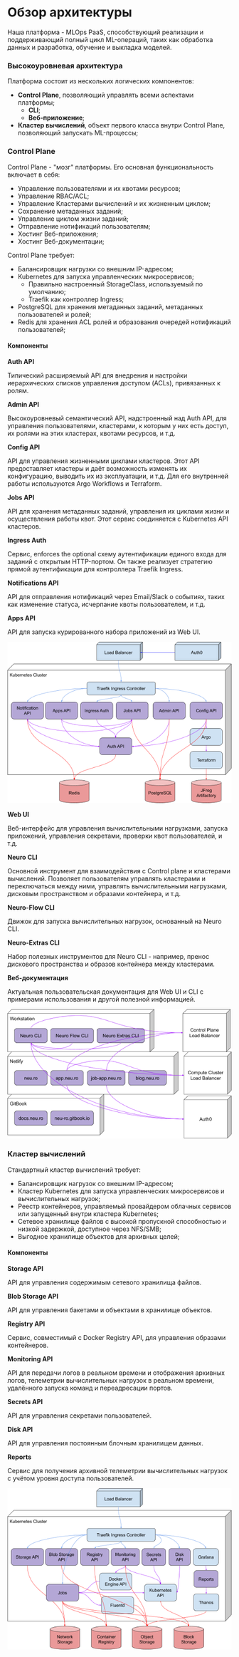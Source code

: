 # Обзор архитектуры

Наша платформа - MLOps PaaS, способствующий реализации и поддерживающий полный цикл ML-операций, таких как обработка данных и разработка, обучение и выкладка моделей.

### Высокоуровневая архитектура

Платформа состоит из нескольких логических компонентов:

* **Control Plane**, позволяющий управлять всеми аспектами платформы;
  * **CLI**;
  * **Веб-приложение**;
* **Кластер вычислений**, объект первого класса внутри Control Plane, позволяющий запускать ML-процессы;

### Control Plane

Control Plane - "мозг" платформы. Его основная функциональность включает в себя:

* Управление пользователями и их квотами ресурсов;
* Управление RBAC/ACL;
* Управление Кластерами вычислений и их жизненным циклом;
* Сохранение метаданных заданий;
* Управление циклом жизни заданий;
* Отправление нотификаций пользователям;
* Хостинг Веб-приложения;
* Хостинг Веб-документации;

Control Plane требует:

* Балансировщик нагрузки со внешним IP-адресом;
* Kubernetes для запуска управленческих микросервисов;
  * Правильно настроенный StorageClass, используемый по умолчанию;
  * Traefik как контроллер Ingress;
* PostgreSQL для хранения метаданных заданий, метаданных пользователей и ролей;
* Redis для хранения ACL ролей и образования очередей нотификаций пользователей;

#### Компоненты

**Auth API**

Типический расширяемый API для внедрения и настройки иерархических списков управления доступом \(ACLs\), привязанных к ролям.

**Admin API**

Высокоуровневый семантический API, надстроенный над Auth API, для управления пользователями, кластерами, к которым у них есть доступ, их ролями на этих кластерах, квотами ресурсов, и т.д. 

**Config API**

API для управления жизненными циклами кластеров. Этот API предоставляет кластеры и даёт возможность изменять их конфигурацию, выводить их из эксплуатации, и т.д. Для его внутренней работы используются Argo Workflows и Terraform.

**Jobs API**

API для хранения метаданных заданий, управления их циклами жизни и осуществления работы квот. Этот сервис соединяется с Kubernetes API кластеров.

**Ingress Auth**

Сервис, enforces the optional схему аутентификации единого входа для заданий с открытым HTTP-портом. Он также реализует стратегию прямой аутентификации для контроллера Traefik Ingress.

**Notifications API**

API для отправления нотификаций через Email/Slack о событиях, таких как изменение статуса, исчерпание квоты пользователем, и т.д.

**Apps API**

API для запуска курированного набора приложений из Web UI.  


![](../.gitbook/assets/neu.ro-architecture-overview.png)

**Web UI**

Веб-интерфейс для управления вычислительными нагрузками, запуска приложений, управления секретами, проверки квот пользователей, и т.д.

**Neuro CLI**

Основной инструмент для взаимодействия с Control plane и кластерами вычислений. Позволяет пользователям управлять кластерами и переключаться между ними, управлять вычислительными нагрузками, дисковым пространством и образами контейнера, и т.д.

**Neuro-Flow CLI**

Движок для запуска вычислительных нагрузок, основанный на Neuro CLI.

**Neuro-Extras CLI**

Набор полезных инструментов для Neuro CLI - например, пренос дискового пространства и образов контейнера между кластерами.  


**Веб-документация**

Актуальная пользовательская документация для Web UI и CLI с примерами использования и другой полезной информацией.  


![](../.gitbook/assets/neu.ro-architecture-overview-2%20%281%29.png)

### Кластер вычислений

Стандартный кластер вычислений требует:

* Балансировщик нагрузок со внешним IP-адресом;
* Кластер Kubernetes для запуска управленческих микросервисов и вычислительных нагрузок;
* Реестр контейнеров, управляемый провайдером облачных сервисов или запущенный внутри кластера Kubernetes;
* Сетевое хранилище файлов с высокой пропускной способностью и низкой задержкой, доступное через NFS/SMB;
* Выгодное хранилище объектов для архивных целей;

#### Компоненты

**Storage API**

API для управления содержимым сетевого хранилища файлов.

**Blob Storage API**

API для управления бакетами и объектами в хранилище объектов.

**Registry API**

Сервис, совместимый с Docker Registry API, для управления образами контейнеров.

**Monitoring API**

API для передачи логов в реальном времени и отображения архивных логов, телеметрии вычислительных нагрузок в реальном времени, удалённого запуска команд и переадресации портов.

**Secrets API**

API для управления секретами пользователей.

**Disk API**

API для управления постоянным блочным хранилищем данных.

**Reports**

Сервис для получения архивной телеметрии вычислительных нагрузок с учётом уровня доступа пользователей.  


![](../.gitbook/assets/neu.ro-architecture-overview-3%20%281%29.png)

